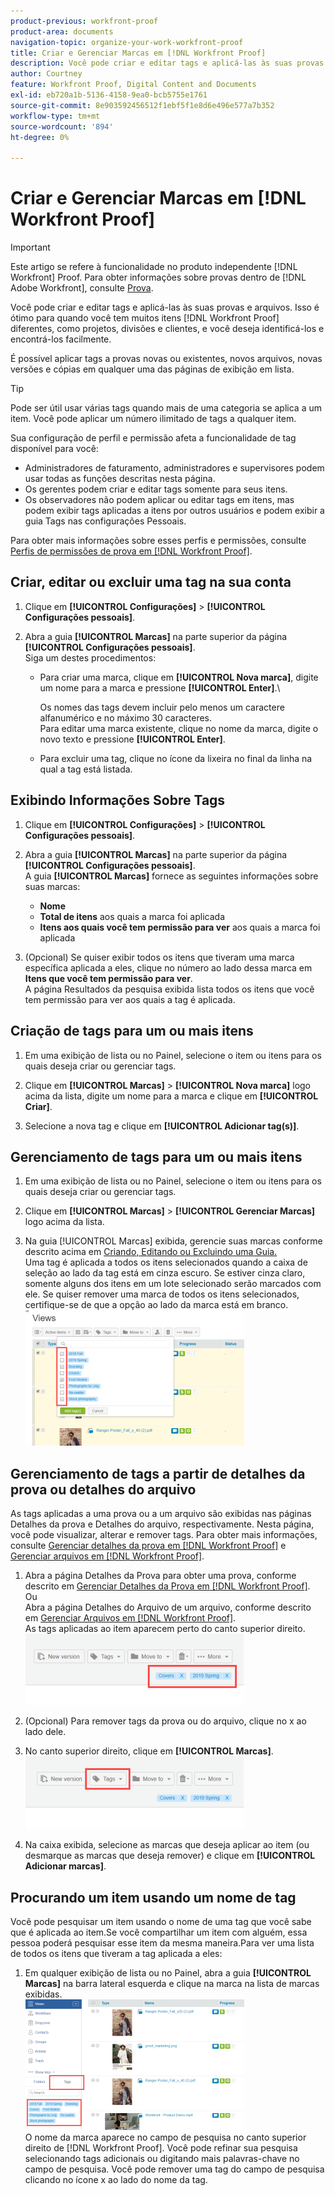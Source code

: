 ```yaml
---
product-previous: workfront-proof
product-area: documents
navigation-topic: organize-your-work-workfront-proof
title: Criar e Gerenciar Marcas em [!DNL Workfront Proof]
description: Você pode criar e editar tags e aplicá-las às suas provas e arquivos. Isso é ótimo para quando você tem muitos itens  [!DNL Workfront Proof]  diferentes, como projetos, divisões e clientes, e você deseja identificá-los e encontrá-los facilmente.
author: Courtney
feature: Workfront Proof, Digital Content and Documents
exl-id: eb720a1b-5136-4158-9ea0-bcb5755e1761
source-git-commit: 8e903592456512f1ebf5f1e8d6e496e577a7b352
workflow-type: tm+mt
source-wordcount: '894'
ht-degree: 0%

---
```


# Criar e Gerenciar Marcas em [!DNL Workfront Proof]

>[!IMPORTANT]
>
>Este artigo se refere à funcionalidade no produto independente [!DNL Workfront] Proof. Para obter informações sobre provas dentro de [!DNL Adobe Workfront], consulte [Prova](../../../review-and-approve-work/proofing/proofing.md).

Você pode criar e editar tags e aplicá-las às suas provas e arquivos. Isso é ótimo para quando você tem muitos itens [!DNL Workfront Proof] diferentes, como projetos, divisões e clientes, e você deseja identificá-los e encontrá-los facilmente.

É possível aplicar tags a provas novas ou existentes, novos arquivos, novas versões e cópias em qualquer uma das páginas de exibição em lista.

>[!TIP]
>
>Pode ser útil usar várias tags quando mais de uma categoria se aplica a um item. Você pode aplicar um número ilimitado de tags a qualquer item.

Sua configuração de perfil e permissão afeta a funcionalidade de tag disponível para você:

* Administradores de faturamento, administradores e supervisores podem usar todas as funções descritas nesta página.
* Os gerentes podem criar e editar tags somente para seus itens.
* Os observadores não podem aplicar ou editar tags em itens, mas podem exibir tags aplicadas a itens por outros usuários e podem exibir a guia Tags nas configurações Pessoais.

Para obter mais informações sobre esses perfis e permissões, consulte [Perfis de permissões de prova em [!DNL Workfront Proof]](../../../workfront-proof/wp-acct-admin/account-settings/proof-perm-profiles-in-wp.md).

## Criar, editar ou excluir uma tag na sua conta

1. Clique em **[!UICONTROL Configurações]** > **[!UICONTROL Configurações pessoais]**.

1. Abra a guia **[!UICONTROL Marcas]** na parte superior da página **[!UICONTROL Configurações pessoais]**.\
   Siga um destes procedimentos:

   * Para criar uma marca, clique em **[!UICONTROL Nova marca]**, digite um nome para a marca e pressione **[!UICONTROL Enter]**.\

     Os nomes das tags devem incluir pelo menos um caractere alfanumérico e no máximo 30 caracteres.\
      Para editar uma marca existente, clique no nome da marca, digite o novo texto e pressione **[!UICONTROL Enter]**.

   * Para excluir uma tag, clique no ícone da lixeira no final da linha na qual a tag está listada.

## Exibindo Informações Sobre Tags

1. Clique em **[!UICONTROL Configurações]** > **[!UICONTROL Configurações pessoais]**.

1. Abra a guia **[!UICONTROL Marcas]** na parte superior da página **[!UICONTROL Configurações pessoais]**.\
   A guia **[!UICONTROL Marcas]** fornece as seguintes informações sobre suas marcas:

   * **Nome**
   * **Total de itens** aos quais a marca foi aplicada
   * **Itens aos quais você tem permissão para ver** aos quais a marca foi aplicada

1. (Opcional) Se quiser exibir todos os itens que tiveram uma marca específica aplicada a eles, clique no número ao lado dessa marca em **Itens que você tem permissão para ver**.\
   A página Resultados da pesquisa exibida lista todos os itens que você tem permissão para ver aos quais a tag é aplicada.

## Criação de tags para um ou mais itens

1. Em uma exibição de lista ou no Painel, selecione o item ou itens para os quais deseja criar ou gerenciar tags.
1. Clique em **[!UICONTROL Marcas]** > **[!UICONTROL Nova marca]** logo acima da lista, digite um nome para a marca e clique em **[!UICONTROL Criar]**.

1. Selecione a nova tag e clique em **[!UICONTROL Adicionar tag(s)]**.

## Gerenciamento de tags para um ou mais itens

1. Em uma exibição de lista ou no Painel, selecione o item ou itens para os quais deseja criar ou gerenciar tags.
1. Clique em **[!UICONTROL Marcas]** > **[!UICONTROL Gerenciar Marcas]** logo acima da lista.

1. Na guia [!UICONTROL Marcas] exibida, gerencie suas marcas conforme descrito acima em [Criando, Editando ou Excluindo uma Guia.](https://support.workfront.com/knowledge/articles/115004379508/en-us?brand_id=662728&amp;return_to=%2Fhc%2Fen-us%2Farticles%2F115004379508#CreatingEditingDeletingTag)\
   Uma tag é aplicada a todos os itens selecionados quando a caixa de seleção ao lado da tag está em cinza escuro. Se estiver cinza claro, somente alguns dos itens em um lote selecionado serão marcados com ele. Se quiser remover uma marca de todos os itens selecionados, certifique-se de que a opção ao lado da marca está em branco.\
   ![Menu_de_marcas_-_Escuro_e_verificações_de_luz.png](assets/tags-menu---dark-and-light-checks-350x217.png)

## Gerenciamento de tags a partir de detalhes da prova ou detalhes do arquivo

As tags aplicadas a uma prova ou a um arquivo são exibidas nas páginas Detalhes da prova e Detalhes do arquivo, respectivamente. Nesta página, você pode visualizar, alterar e remover tags. Para obter mais informações, consulte [Gerenciar detalhes da prova em [!DNL Workfront Proof]](../../../workfront-proof/wp-work-proofsfiles/manage-your-work/manage-proof-details.md) e [Gerenciar arquivos em [!DNL Workfront Proof]](../../../workfront-proof/wp-work-proofsfiles/manage-your-work/manage-files.md).

1. Abra a página Detalhes da Prova para obter uma prova, conforme descrito em [Gerenciar Detalhes da Prova em [!DNL Workfront Proof]](../../../workfront-proof/wp-work-proofsfiles/manage-your-work/manage-proof-details.md).\
   Ou\
   Abra a página Detalhes do Arquivo de um arquivo, conforme descrito em [Gerenciar Arquivos em [!DNL Workfront Proof]](../../../workfront-proof/wp-work-proofsfiles/manage-your-work/manage-files.md).\
   As tags aplicadas ao item aparecem perto do canto superior direito.\
   ![Tags_on_Details_page.png](assets/tags-on-details-page-350x114.png)

1. (Opcional) Para remover tags da prova ou do arquivo, clique no x ao lado dele.
1. No canto superior direito, clique em **[!UICONTROL Marcas]**.\
   ![Botão_de_Marcas_na_Página_Detalhes.png](assets/tags-button-on-details-page-350x116.png)

1. Na caixa exibida, selecione as marcas que deseja aplicar ao item (ou desmarque as marcas que deseja remover) e clique em **[!UICONTROL Adicionar marcas]**.

## Procurando um item usando um nome de tag

Você pode pesquisar um item usando o nome de uma tag que você sabe que é aplicada ao item.Se você compartilhar um item com alguém, essa pessoa poderá pesquisar esse item da mesma maneira.Para ver uma lista de todos os itens que tiveram a tag aplicada a eles:

1. Em qualquer exibição de lista ou no Painel, abra a guia **[!UICONTROL Marcas]** na barra lateral esquerda e clique na marca na lista de marcas exibidas.\
   ![Pesquisando_por_marca.png](assets/searching-by-tag-350x209.png)\
   O nome da marca aparece no campo de pesquisa no canto superior direito de [!DNL Workfront Proof]. Você pode refinar sua pesquisa selecionando tags adicionais ou digitando mais palavras-chave no campo de pesquisa. Você pode remover uma tag do campo de pesquisa clicando no ícone x ao lado do nome da tag.
